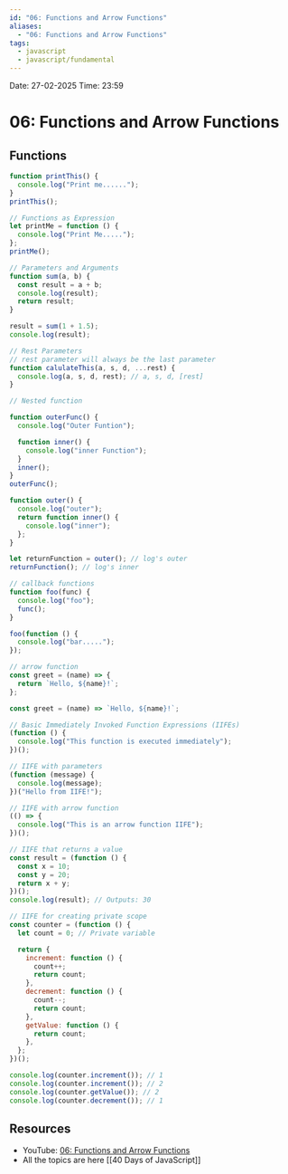```yaml
---
id: "06: Functions and Arrow Functions"
aliases:
  - "06: Functions and Arrow Functions"
tags:
  - javascript
  - javascript/fundamental
---
```


Date: 27-02-2025
Time: 23:59

# 06: Functions and Arrow Functions

## Functions

```javascript
function printThis() {
  console.log("Print me......");
}
printThis();
```

```javascript
// Functions as Expression
let printMe = function () {
  console.log("Print Me.....");
};
printMe();
```

```javascript
// Parameters and Arguments
function sum(a, b) {
  const result = a + b;
  console.log(result);
  return result;
}

result = sum(1 + 1.5);
console.log(result);
```

```javascript
// Rest Parameters
// rest parameter will always be the last parameter
function calulateThis(a, s, d, ...rest) {
  console.log(a, s, d, rest); // a, s, d, [rest]
}
```

```javascript
// Nested function

function outerFunc() {
  console.log("Outer Funtion");

  function inner() {
    console.log("inner Function");
  }
  inner();
}
outerFunc();

function outer() {
  console.log("outer");
  return function inner() {
    console.log("inner");
  };
}

let returnFunction = outer(); // log's outer
returnFunction(); // log's inner
```

```javascript
// callback functions
function foo(func) {
  console.log("foo");
  func();
}

foo(function () {
  console.log("bar.....");
});
```

```javascript
// arrow function
const greet = (name) => {
  return `Hello, ${name}!`;
};

const greet = (name) => `Hello, ${name}!`;
```

```javascript
// Basic Immediately Invoked Function Expressions (IIFEs)
(function () {
  console.log("This function is executed immediately");
})();

// IIFE with parameters
(function (message) {
  console.log(message);
})("Hello from IIFE!");

// IIFE with arrow function
(() => {
  console.log("This is an arrow function IIFE");
})();

// IIFE that returns a value
const result = (function () {
  const x = 10;
  const y = 20;
  return x + y;
})();
console.log(result); // Outputs: 30

// IIFE for creating private scope
const counter = (function () {
  let count = 0; // Private variable

  return {
    increment: function () {
      count++;
      return count;
    },
    decrement: function () {
      count--;
      return count;
    },
    getValue: function () {
      return count;
    },
  };
})();

console.log(counter.increment()); // 1
console.log(counter.increment()); // 2
console.log(counter.getValue()); // 2
console.log(counter.decrement()); // 1
```

## Resources

- YouTube: [06: Functions and Arrow Functions](https://www.youtube.com/watch?v=6UJ9SyHvkJY&t=0s)
- All the topics are here [[40 Days of JavaScript]]
